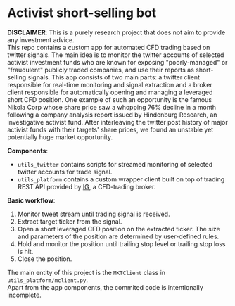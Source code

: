 # Activist short-selling bot
**DISCLAIMER**:  This is a purely research project that does not aim to provide any investment advice.<br>
This repo contains a custom app for automated CFD trading based on twitter signals. The main idea is to monitor the twitter accounts of selected activist investment funds who are known for exposing "poorly-managed" or "fraudulent" publicly traded companies, and use their reports as short-selling signals. This app consists of two main parts: a twitter client responsible for real-time monitoring and signal extraction and a broker client responsible for automatically opening and managing a leveraged short CFD position. One example of such an opportunity is the famous Nikola Corp whose share price saw a whopping 76% decline in a month following a company analysis report issued by Hindenburg Research, an investigative activist fund. After interleaving the twitter post history of major activist funds with their targets' share prices, we found an unstable yet potentially huge market opportunity.

**Components**:
- `utils_twitter` contains scripts for streamed monitoring of selected twitter accounts for trade signal.
- `utils_platform` contains a custom wrapper client built on top of trading REST API provided by [IG](www.ig.com), a CFD-trading broker.

**Basic workflow**:
1. Monitor tweet stream until trading signal is received.
2. Extract target ticker from the signal.
3. Open a short leveraged CFD position on the extracted ticker. The size and parameters of the position are determined by user-defined rules.
4. Hold and monitor the position until trailing stop level or trailing stop loss is hit.
5. Close the position.

The main entity of this project is the `MKTClient` class in `utils_platform/mclient.py`. <br>
Apart from the app components, the commited code is intentionally incomplete.